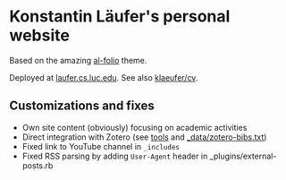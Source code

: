 # Konstantin Läufer's personal website

Based on the amazing [al-folio](https://github.com/alshedivat/al-folio) theme.

Deployed at [laufer.cs.luc.edu](https://laufer.cs.luc.edu/). 
See also [klaeufer/cv](https://github.com/klaeufer/cv).

## Customizations and fixes

- Own site content (obviously) focusing on academic activities
- Direct integration with Zotero (see [tools](../../tree/main/tools) and [_data/zotero-bibs.txt](../../tree/main/_data/zotero-bibs.txt))
- Fixed link to YouTube channel in `_includes`
- Fixed RSS parsing by adding `User-Agent` header in _plugins/external-posts.rb
